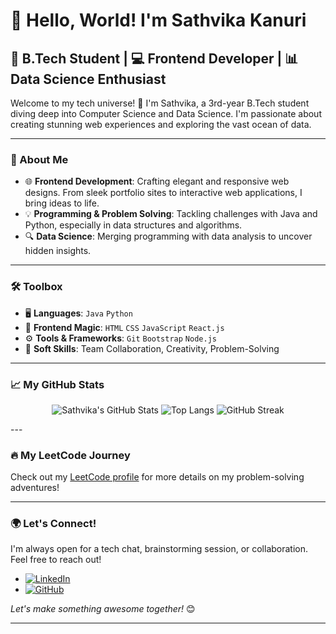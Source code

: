 # 👋 Hello, World! I'm Sathvika Kanuri

## 🚀 B.Tech Student | 💻 Frontend Developer | 📊 Data Science Enthusiast

Welcome to my tech universe! 🌌 I'm Sathvika, a 3rd-year B.Tech student diving deep into Computer Science and Data Science. I'm passionate about creating stunning web experiences and exploring the vast ocean of data.

---

### 🌟 About Me

- 🌐 **Frontend Development**: Crafting elegant and responsive web designs. From sleek portfolio sites to interactive web applications, I bring ideas to life.
- 💡 **Programming & Problem Solving**: Tackling challenges with Java and Python, especially in data structures and algorithms.
- 🔍 **Data Science**: Merging programming with data analysis to uncover hidden insights.

---

### 🛠️ Toolbox

- 🖥️ **Languages**: `Java` `Python`
- 🎨 **Frontend Magic**: `HTML` `CSS` `JavaScript` `React.js`
- ⚙️ **Tools & Frameworks**: `Git` `Bootstrap` `Node.js`
- 🤝 **Soft Skills**: Team Collaboration, Creativity, Problem-Solving

---

### 📈 My GitHub Stats


<p align="center">
  <img src="https://github-readme-stats.vercel.app/api?username=KanuriSathvika&show_icons=true&theme=radical" alt="Sathvika's GitHub Stats" />
  <img src="https://github-readme-stats.vercel.app/api/top-langs/?username=KanuriSathvika&layout=compact" alt="Top Langs" />
  <img src="https://github-readme-streak-stats.herokuapp.com/?user=KanuriSathvika&theme=dark" alt="GitHub Streak" />
</p>
---

### 🔥 My LeetCode Journey

Check out my [LeetCode profile](https://leetcode.com/KanuriSathvika) for more details on my problem-solving adventures!

---

### 🌍 Let's Connect!

I'm always open for a tech chat, brainstorming session, or collaboration. Feel free to reach out!

- [![LinkedIn](https://img.shields.io/badge/LinkedIn-Sathvika-blue)](https://www.linkedin.com/in/sathvika-kanuri-978697227/)
- [![GitHub](https://img.shields.io/badge/GitHub-KanuriSathvika-lightgrey)](https://github.com/KanuriSathvika)

*Let's make something awesome together!* 😊

---
